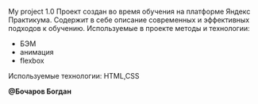 My project 1.0
Проект создан во время обучения на платформе Яндекс Практикума. Содержит в себе описание современных и эффективных подходов к обучению. Используемые в проекте методы и технологии:

* БЭМ
* анимация
* flexbox

Используемые технологии: HTML,CSS

**@Бочаров Богдан**
